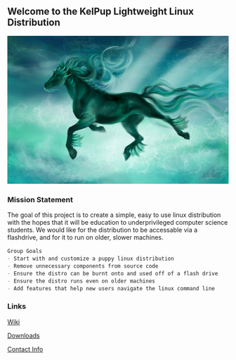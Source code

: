 ## Welcome to the KelPup Lightweight Linux Distribution

<img src="kelpie-1000.jpeg" alt="hi" class="inline"/>

### Mission Statement

The goal of this project is to create a simple, easy to use linux distribution with the hopes that it will be education to underprivileged computer science students. We would like for the distribution to be accessable via a flashdrive, and for it to run on older, slower machines. 

```markdown
Group Goals
- Start with and customize a puppy linux distribution
- Remove unnecessary components from source code
- Ensure the distro can be burnt onto and used off of a flash drive
- Ensure the distro runs even on older machines 
- Add features that help new users navigate the linux command line
```

### Links
[Wiki](wiki.md)

[Downloads](downloads.md)

[Contact Info](contact.md)
